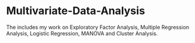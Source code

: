 # Multivariate-Data-Analysis
The includes my work on Exploratory Factor Analysis, Multiple Regression Analysis, Logistic Regression, MANOVA and Cluster Analysis.
